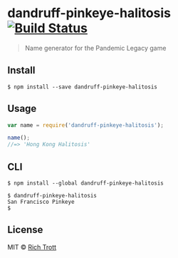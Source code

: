 # dandruff-pinkeye-halitosis [![Build Status](https://travis-ci.org/Trott/dandruff-pinkeye-halitosis.svg?branch=master)](https://travis-ci.org/Trott/dandruff-pinkeye-halitosis)

> Name generator for the Pandemic Legacy game

## Install

```
$ npm install --save dandruff-pinkeye-halitosis
```


## Usage

```js
var name = require('dandruff-pinkeye-halitosis');

name();
//=> 'Hong Kong Halitosis'
```

## CLI

```
$ npm install --global dandruff-pinkeye-halitosis
```

```
$ dandruff-pinkeye-halitosis
San Francisco Pinkeye
$
```

## License

MIT © [Rich Trott](https://trott.github.io)
